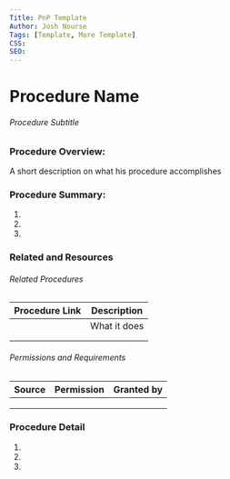```yaml
---
Title: PnP Template
Author: Josh Nourse
Tags: [Template, More Template]
CSS: 
SEO: 
---
```




# Procedure Name

###### Procedure Subtitle



### Procedure Overview:

A short description on what his procedure accomplishes



### Procedure Summary:

1.

1.

1.





### Related and Resources





###### Related Procedures

| Procedure Link | Description  |
| -------------- | ------------ |
| [](URL)        | What it does |
|                |              |
|                |              |



###### Permissions and Requirements

| Source | Permission | Granted by |
| ------ | ---------- | ---------- |
|        |            |            |
|        |            |            |
|        |            |            |





### Procedure Detail

1.

1.

1.

